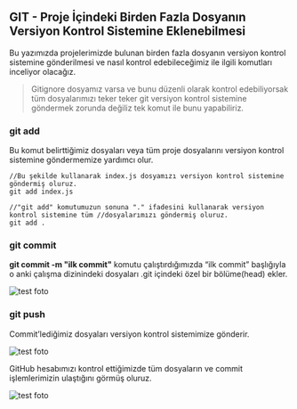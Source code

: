 ## GIT - Proje İçindeki Birden Fazla Dosyanın Versiyon Kontrol Sistemine Eklenebilmesi

Bu yazımızda projelerimizde bulunan birden fazla dosyanın versiyon kontrol sistemine gönderilmesi ve nasıl kontrol edebileceğimiz ile ilgili komutları inceliyor olacağız.

> Gitignore dosyamız varsa ve bunu düzenli olarak kontrol edebiliyorsak tüm dosyalarımızı teker teker git versiyon kontrol sistemine göndermek zorunda değiliz tek komut ile bunu yapabiliriz.

### git add

Bu komut belirttiğimiz dosyaları veya tüm proje dosyalarını versiyon kontrol sistemine göndermemize yardımcı olur.

```
//Bu şekilde kullanarak index.js dosyamızı versiyon kontrol sistemine göndermiş oluruz.
git add index.js

//"git add" komutumuzun sonuna "." ifadesini kullanarak versiyon kontrol sistemine tüm //dosyalarımızı göndermiş oluruz.
git add .
```

### git commit

**git commit -m "ilk commit"** komutu çalıştırdığımızda “ilk commit” başlığıyla o anki çalışma dizinindeki dosyaları .git içindeki özel bir bölüme(head) ekler.

![test foto](figures/ilk-kommit.png)

### git push

Commit’lediğimiz dosyaları versiyon kontrol sistemimize gönderir.

![test foto](figures/git-push.png)

GitHub hesabımızı kontrol ettiğimizde tüm dosyaların ve commit işlemlerimizin ulaştığını görmüş oluruz.

![test foto](figures/github.png)
